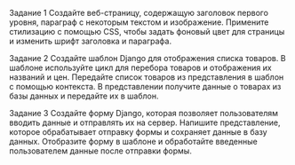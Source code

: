 Задание 1
Создайте веб-страницу, содержащую заголовок первого уровня, параграф с некоторым текстом и изображение. Примените 
стилизацию с помощью CSS, чтобы задать фоновый цвет для страницы и изменить шрифт заголовка и параграфа.

  

Задание 2
Создайте шаблон Django для отображения списка товаров. В шаблоне используйте цикл для перебора товаров и отображения 
их названий и цен. Передайте список товаров из представления в шаблон с помощью контекста. В представлении получите 
данные о товарах из базы данных и передайте их в шаблон. 

 

Задание 3
Создайте форму Django, которая позволяет пользователям вводить данные и отправлять их на сервер. Напишите представление, 
которое обрабатывает отправку формы и сохраняет данные в базу данных. Отобразите форму в шаблоне и обработайте введенные 
пользователем данные после отправки формы.
